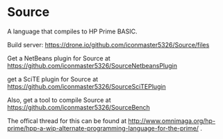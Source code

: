 Source
======

A language that compiles to HP Prime BASIC.

Build server: https://drone.io/github.com/iconmaster5326/Source/files

Get a NetBeans plugin for Source at https://github.com/iconmaster5326/SourceNetbeansPlugin

get a SciTE plugin for Source at https://github.com/iconmaster5326/SourceSciTEPlugin

Also, get a tool to compile Source at https://github.com/iconmaster5326/SourceBench

The offical thread for this can be found at http://www.omnimaga.org/hp-prime/hpp-a-wip-alternate-programming-language-for-the-prime/ .
